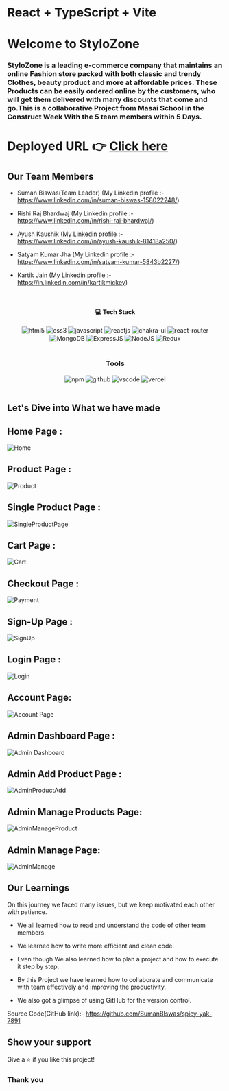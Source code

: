 # React + TypeScript + Vite
# Welcome to StyloZone

<h3>StyloZone is a leading e-commerce company that maintains an online Fashion store packed with both classic and trendy Clothes, beauty product and more at affordable prices. These Products can be easily ordered online by the customers, who will get them delivered with many discounts that come and go.This is a collaborative Project from Masai School in the Construct Week With the 5 team members within 5 Days.
</h3>

# Deployed URL 👉 [Click here](https://frontend-nu-hazel-89.vercel.app/)

## Our Team Members

- Suman Biswas(Team Leader) (My Linkedin profile :- https://www.linkedin.com/in/suman-biswas-158022248/)

- Rishi Raj Bhardwaj (My Linkedin profile :- https://www.linkedin.com/in/rishi-raj-bhardwaj/)

- Ayush Kaushik (My Linkedin profile :- https://www.linkedin.com/in/ayush-kaushik-81418a250/)

- Satyam Kumar Jha (My Linkedin profile :- https://www.linkedin.com/in/satyam-kumar-5843b2227/)

- Kartik Jain (My Linkedin profile :- https://in.linkedin.com/in/kartikmickey)
  <br/>

<br/>
<h4 align="center">💻 Tech Stack</h4>
 <div align="center">
 <img src = "https://img.shields.io/badge/html5-%23E34F26.svg?style=for-the-badge&logo=html5&logoColor=white" align="center" alt="html5">
 <img src = "https://img.shields.io/badge/css3-%231572B6.svg?style=for-the-badge&logo=css3&logoColor=white" align="center" alt="css3">
 <img src="https://img.shields.io/badge/javascript-%23323330.svg?style=for-the-badge&logo=javascript&logoColor=%23F7DF1E"  align="center" alt="javascript" />
 <img src="https://img.shields.io/badge/React-20232A?style=for-the-badge&logo=react&logoColor=61DAFB"  align="center" alt="reactjs" />
   <img src = "https://img.shields.io/badge/chakra ui-%234ED1C5.svg?style=for-the-badge&logo=chakraui&logoColor=white" align="center" alt="chakra-ui"/>
  <img src="https://img.shields.io/badge/React_Router-CA4245?style=for-the-badge&logo=react-router&logoColor=white"  align="center" alt="react-router" />
 <img src="https://img.shields.io/badge/MongoDB-%234ea94b.svg?style=for-the-badge&logo=mongodb&logoColor=white"  align="center" alt="MongoDB" />
 <img src="https://img.shields.io/badge/express.js-%23404d59.svg?style=for-the-badge&logo=express&logoColor=%2361DAFB"  align="center" alt="ExpressJS" />
 <img src="https://img.shields.io/badge/node.js-6DA55F?style=for-the-badge&logo=node.js&logoColor=white"  align="center" alt="NodeJS" />
 <img src="https://img.shields.io/badge/redux-%23593d88.svg?style=for-the-badge&logo=redux&logoColor=white"  align="center" alt="Redux" />
</div>
<br/>

<div align="center"><h3 align="center">Tools</h3> 
  <img src = "https://img.shields.io/badge/NPM-%23000000.svg?style=for-the-badge&logo=npm&logoColor=white" align="center" alt="npm">
  <img src="https://img.shields.io/badge/GitHub-100000?style=for-the-badge&logo=github&logoColor=white"  align="center" alt="github"/>
   <img src="https://img.shields.io/badge/Visual%20Studio-5C2D91.svg?style=for-the-badge&logo=visual-studio&logoColor=white"  align="center" alt="vscode"/>
    <img src="https://img.shields.io/badge/vercel-%23000000.svg?style=for-the-badge&logo=vercel&logoColor=white"  align="center" alt="vercel"/>
</div>
<br/>

## Let's Dive into What we have made

## Home Page :

![Home](https://user-images.githubusercontent.com/112753516/229416049-92952fd8-2dba-4775-9436-b7b64a3e240b.png)

## Product Page :

![Product](https://user-images.githubusercontent.com/112753516/229416235-fa95a2e8-2f5c-48c7-a484-cf80ac451721.png)

## Single Product Page :

![SingleProductPage](https://user-images.githubusercontent.com/112753516/229416414-93b2719b-23f6-42be-8740-6dae67554121.png)

## Cart Page :

![Cart](https://user-images.githubusercontent.com/112753516/229416367-0b542e55-d50d-4299-9907-a86b945a19f3.png)

## Checkout Page :

![Payment](https://user-images.githubusercontent.com/112753516/229416388-018dbcd4-fc08-4ebe-84e8-a7ddaaaa3fc8.png)

## Sign-Up Page :

![SignUp](https://user-images.githubusercontent.com/112753516/229416410-d4fcca11-2deb-4a92-834f-dd59ac9d89cb.png)

## Login Page :

![Login](https://user-images.githubusercontent.com/112753516/229417251-516507b9-d1f9-4b50-a413-2ed8ead20c21.png)

## Account Page:

![Account Page](https://user-images.githubusercontent.com/112753516/229417846-ce47bf3f-60e4-4ec5-82d7-4502c496e4d3.png)

## Admin Dashboard Page :

![Admin Dashboard](https://user-images.githubusercontent.com/112753516/229416730-90a37b1e-1b32-450e-a87e-a13126b1dbf1.png)

## Admin Add Product Page :

![AdminProductAdd](https://user-images.githubusercontent.com/112753516/229416347-77935d09-da47-4a35-bac9-5040af3e537e.png)

## Admin Manage Products Page:

![AdminManageProduct](https://user-images.githubusercontent.com/112753516/229417481-48478ed0-ae6f-4e79-9cdd-2707185674ca.png)

## Admin Manage Page:

![AdminManage](https://user-images.githubusercontent.com/112753516/229417604-415488f0-38af-460b-9051-6974284b36a5.png)


## Our Learnings

On this journey we faced many issues, but we keep motivated each other with patience.

- We all learned how to read and understand the code of other team members.

- We learned how to write more efficient and clean code.

- Even though We also learned how to plan a project and how to execute it step by step.

- By this Project we have learned how to collaborate and communicate with team effectively and improving the productivity.

- We also got a glimpse of using GitHub for the version control.

Source Code(GitHub link):- https://github.com/SumanBlswas/spicy-yak-7891

## Show your support

Give a ⭐️ if you like this project!

### Thank you
